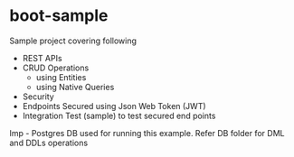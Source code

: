 # boot-sample

Sample project covering following
  - REST APIs
  - CRUD Operations
    - using Entities
    - using Native Queries
  - Security
  - Endpoints Secured using Json Web Token (JWT)
  - Integration Test (sample) to test secured end points
  
  Imp - Postgres DB used for running this example. Refer DB folder for DML and DDLs operations
